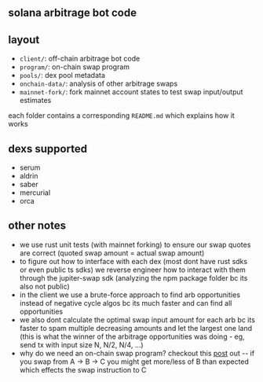 ## solana arbitrage bot code

## layout 
- `client/`: off-chain arbitrage bot code 
- `program/`: on-chain swap program
- `pools/`: dex pool metadata
- `onchain-data/`: analysis of other arbitrage swaps
- `mainnet-fork/`: fork mainnet account states to test swap input/output estimates

each folder contains a corresponding `README.md` which explains how it works

## dexs supported 
- serum 
- aldrin 
- saber 
- mercurial 
- orca 

## other notes 
- we use rust unit tests (with mainnet forking) to ensure our swap quotes are correct (quoted swap amount = actual swap amount)
- to figure out how to interface with each dex (most dont have rust sdks or even public ts sdks) we reverse engineer how to interact with them through the jupiter-swap sdk (analyzing the npm package folder bc its also not public) 
- in the client we use a brute-force approach to find arb opportunities instead of negative cycle algos bc its much faster and can find all opportunities
- we also dont calculate the optimal swap input amount for each arb bc its faster to spam multiple decreasing amounts and let the largest one land (this is what the winner of the arbitrage opportunities was doing - eg, send tx with input size N, N/2, N/4, ...) 
- why do we need an on-chain swap program? checkout this [post](https://github.com/0xNineteen/blog.md/blob/master/rust-macros-arbitrage/index.md) out -- if you swap from A -> B -> C you might get more/less of B than expected which effects the swap instruction to C
